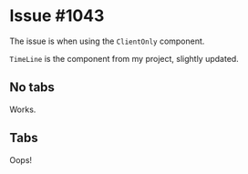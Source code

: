 # Issue #1043

The issue is when using the `ClientOnly` component.

`TimeLine` is the component from my project, slightly updated.

## No tabs

Works.

<ClientOnly>
<Timeline
	:items="[
		{
			status: 'done',
			date: 'November 2018',
			title: 'v1.4 Release',
			body: 'Use __Vue plugin architecture__, improve documentation refactor __BirthDatepicker__, improve existing components, add __TypeScript typings__ and __release script__.'
		},
		{
			status: 'pending',
			date: 'November 2018',
			title: 'v1.5 Release',
			body: 'Add __themes__ and __reduce lib size__ to fit under 200ko.'
		},
		{
			status: 'next',
			date: 'December 2018',
			title: 'v1.5.x Releases',
			body: 'Add __documentation__ for __DatePicker__ and add __ListField__ component.'
		},
		{
			status: 'next',
			date: 'Q1 2019',
			title: 'v1.6 Release',
			body: 'Add __File Upload/Download__ and __Address__ components.'
		},
		{
			status: 'next',
			date: 'Q2 2019',
			title: 'v1.6.x Releases',
			body: '100% __tests coverage__.'
		}
	]"
/>
</ClientOnly>

## Tabs

Oops!

<ClientOnly>
	<Timeline
		:items="[
			{
				status: 'done',
				date: 'November 2018',
				title: 'v1.4 Release',
				body: 'Use __Vue plugin architecture__, improve documentation refactor __BirthDatepicker__, improve existing components, add __TypeScript typings__ and __release script__.'
			},
			{
				status: 'pending',
				date: 'November 2018',
				title: 'v1.5 Release',
				body: 'Add __themes__ and __reduce lib size__ to fit under 200ko.'
			},
			{
				status: 'next',
				date: 'December 2018',
				title: 'v1.5.x Releases',
				body: 'Add __documentation__ for __DatePicker__ and add __ListField__ component.'
			},
			{
				status: 'next',
				date: 'Q1 2019',
				title: 'v1.6 Release',
				body: 'Add __File Upload/Download__ and __Address__ components.'
			},
			{
				status: 'next',
				date: 'Q2 2019',
				title: 'v1.6.x Releases',
				body: '100% __tests coverage__.'
			}
		]"
	/>
</ClientOnly>
